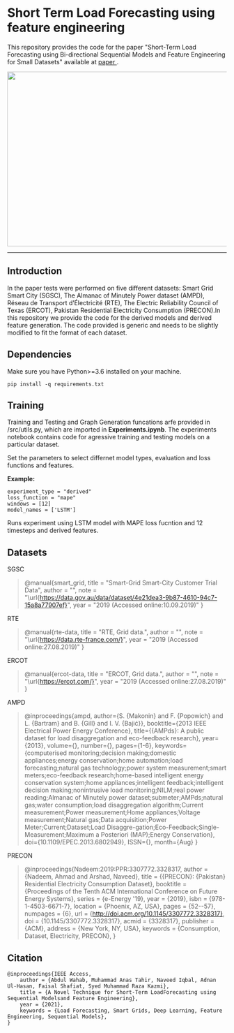 # Short Term Load Forecasting using feature engineering 

This repository provides the code for the paper "Short-Term Load Forecasting using Bi-directional Sequential Models and Feature Engineering for Small Datasets" available at <a href=
https://arxiv.org/pdf/2011.14137v1.pdf> paper </a>.

<img src="https://github.com/manastahir/Short-Term-Load-Forecasting/blob/master/alt/Architechure.png" width="800" height="400">

<hr/>

## Introduction 
In the paper tests were performed on five different datasets: Smart Grid Smart City (SGSC), The Almanac of Minutely Power dataset (AMPD), Réseau de Transport d’Électricité (RTE),
The Electric Reliability Council of Texas (ERCOT), Pakistan Residential Electricity Consumption (PRECON).In this repository we provide the code for the derived models and 
derived feature generation. The code provided is generic and needs to be slightly modified to fit the format of each dataset.  

## Dependencies
Make sure you have Python>=3.6 installed on your machine.
```shell
pip install -q requirements.txt
```
## Training
Training and Testing and Graph Generation funcations arfe provided in /src/utils.py, which are imported in <b>Experiments.ipynb</b>. The experiments notebook contains code for 
agressive training and testing models on a particular dataset.

Set the parameters to select differnet model types, evaluation and loss functions and features. 

<b>Example:</b> 

```shell
experiment_type = "derived"
loss_function = "mape"
windows = [12]
model_names = ['LSTM']
```
Runs experiment using LSTM model with MAPE loss fucntion and 12 timesteps and derived features.

## Datasets

SGSC
>@manual{smart_grid,
    title  = "Smart-Grid Smart-City Customer Trial Data",
    author = "",
    note   = "\url{https://data.gov.au/data/dataset/4e21dea3-9b87-4610-94c7-15a8a77907ef}",
    year   = "2019 (Accessed online:10.09.2019)"
}

RTE
>@manual{rte-data,
    title  = "RTE, Grid data.",
    author = "",
    note   = "\url{https://data.rte-france.com/}",
    year   = "2019 (Accessed online:27.08.2019)"
}

ERCOT
>@manual{ercot-data,
    title  = "ERCOT, Grid data.",
    author = "",
    note   = "\url{https://ercot.com/}",
    year   = "2019 (Accessed online:27.08.2019)"
} 

AMPD
>@inproceedings{ampd,
    author={S. {Makonin} and F. {Popowich} and L. {Bartram} and B. {Gill} and I. V. {Bajić}},
    booktitle={2013 IEEE Electrical Power Energy Conference},
    title={{AMPds}: A public dataset for load disaggregation and eco-feedback research},
    year={2013},
    volume={},
    number={},
    pages={1-6},
    keywords={computerised monitoring;decision making;domestic appliances;energy conservation;home automation;load forecasting;natural gas technology;power system measurement;smart meters;eco-feedback research;home-based intelligent energy conservation system;home appliances;intelligent feedback;intelligent decision making;nonintrusive load monitoring;NILM;real power reading;Almanac of Minutely power dataset;submeter;AMPds;natural gas;water consumption;load disaggregation algorithm;Current measurement;Power measurement;Home appliances;Voltage measurement;Natural gas;Data acquisition;Power Meter;Current;Dataset;Load Disaggre-gation;Eco-Feedback;Single-Measurement;Maximum a Posteriori (MAP);Energy Conservation},
    doi={10.1109/EPEC.2013.6802949},
    ISSN={},
    month={Aug}
}

PRECON
>@inproceedings{Nadeem:2019:PPR:3307772.3328317,
    author = {Nadeem, Ahmad and Arshad, Naveed},
    title = {{PRECON}: {Pakistan} Residential Electricity Consumption Dataset},
    booktitle = {Proceedings of the Tenth ACM International Conference on Future Energy Systems},
    series = {e-Energy '19},
    year = {2019},
    isbn = {978-1-4503-6671-7},
    location = {Phoenix, AZ, USA},
    pages = {52--57},
    numpages = {6},
    url = {http://doi.acm.org/10.1145/3307772.3328317},
    doi = {10.1145/3307772.3328317},
    acmid = {3328317},
    publisher = {ACM},
    address = {New York, NY, USA},
    keywords = {Consumption, Dataset, Electricity, PRECON},
}



## Citation
```shell
@inproceedings{IEEE Access,
    author = {Abdul Wahab, Muhammad Anas Tahir, Naveed Iqbal, Adnan Ul-Hasan, Faisal Shafiat, Syed Muhammad Raza Kazmi},
    title = {A Novel Technique for Short-Term LoadForecasting using Sequential Modelsand Feature Engineering},
    year = {2021},
    keywords = {Load Forecasting, Smart Grids, Deep Learning, Feature Engineering, Sequential Models},
}
```
